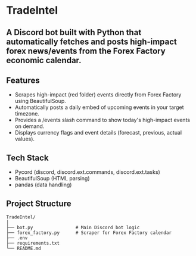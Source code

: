 #  TradeIntel
## A Discord bot built with Python that automatically fetches and posts high-impact forex news/events from the Forex Factory economic calendar.

##  Features
-  Scrapes high-impact (red folder) events directly from Forex Factory using BeautifulSoup.
-  Automatically posts a daily embed of upcoming events in your target timezone.
-  Provides a /events slash command to show today's high-impact events on demand.
-   Displays currency flags and event details (forecast, previous, actual values).

##  Tech Stack
-  Pycord (discord, discord.ext.commands, discord.ext.tasks)
-  BeautifulSoup (HTML parsing)
-  pandas (data handling)

##  Project Structure

```
TradeIntel/
│
├── bot.py                # Main Discord bot logic
├── forex_factory.py      # Scraper for Forex Factory calendar
├── .env                  
├── requirements.txt
└── README.md
```

